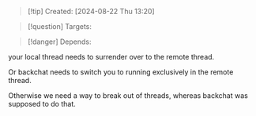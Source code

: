 
>[!tip] Created: [2024-08-22 Thu 13:20]

>[!question] Targets: 

>[!danger] Depends: 

your local thread needs to surrender over to the remote thread.

Or backchat needs to switch you to running exclusively in the remote thread.

Otherwise we need a way to break out of threads, whereas backchat was supposed to do that.

